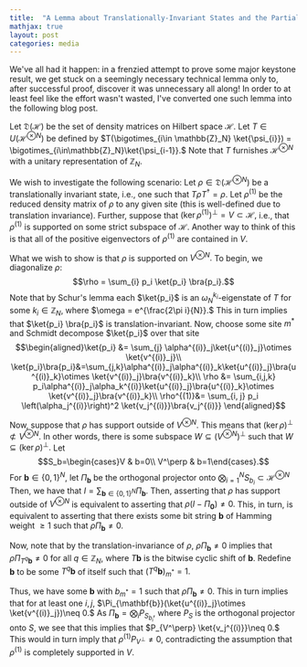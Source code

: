 ```yaml
---
title:  "A Lemma about Translationally-Invariant States and the Partial Trace"
mathjax: true
layout: post
categories: media
---
```



We've all had it happen: in a frenzied attempt to prove some major keystone result, we get stuck on a seemingly necessary technical lemma only to, after successful proof, discover it was unnecessary all along! In order to at least feel like the effort wasn't wasted, I've converted one such lemma into the following blog post.

Let $\mathfrak{D}(\mathcal{H})$ be the set of density matrices on Hilbert space $\mathcal{H}.$ Let $T\in U(\mathcal{H}^{\otimes N})$ be defined by $T(\bigotimes_{i\in \mathbb{Z}_N} \ket{\psi_{i}}) = \bigotimes_{i\in\mathbb{Z}_N}\ket{\psi_{i-1}}.$ Note that $T$ furnishes $\mathcal{H}^{\otimes N}$ with a unitary representation of $\mathbb{Z}_N.$

We wish to investigate the following scenario: Let $\rho\in \mathfrak{D}(\mathcal{H}^{\otimes N})$ be a translationally invariant state, i.e., one such that $T\rho T^\dagger = \rho.$ Let $\rho^{(1)}$ be the reduced density matrix of $\rho$ to any given site (this is well-defined due to translation invariance). Further, suppose that $(\ker\rho^{(1)})^\perp = V\subset \mathcal{H},$ i.e., that $\rho^{(1)}$ is supported on some strict subspace of $\mathcal{H}.$ Another way to think of this is that all of the positive eigenvectors of $\rho^{(1)}$ are contained in $V.$ 

What we wish to show is that $\rho$ is supported on $V^{\otimes N}.$ To begin, we diagonalize $\rho:$
$$\rho = \sum_{i} p_i \ket{p_i} \bra{p_i}.$$ Note that by Schur's lemma each $\ket{p_i}$ is an $\omega_N^{k_i}$-eigenstate of $T$ for some $k_i \in \mathbb{Z}_N,$ where $\omega = e^{\frac{2\pi i}{N}}.$ This in turn implies that $\ket{p_i} \bra{p_i}$ is translation-invariant. Now, choose some site $m^*$ and Schmidt decompose $\ket{p_i}$ over that site
$$\begin{aligned}\ket{p_i} &= \sum_{j} \alpha^{(i)}_j\ket{u^{(i)}_j}\otimes \ket{v^{(i)}_j}\\ \ket{p_i}\bra{p_i}&=\sum_{j,k}\alpha^{(i)}_j\alpha^{(i)}_k\ket{u^{(i)}_j}\bra{u^{(i)}_k}\otimes \ket{v^{(i)}_j}\bra{v^{(i)}_k}\\ \rho &= \sum_{i,j,k} p_i\alpha^{(i)}_j\alpha_k^{(i)}\ket{u^{(i)}_j}\bra{u^{(i)}_k}\otimes \ket{v^{(i)}_j}\bra{v^{(i)}_k}\\ \rho^{(1)}&= \sum_{i, j} p_i \left(\alpha_j^{(i)}\right)^2 \ket{v_j^{(i)}}\bra{v_j^{(i)}}
\end{aligned}$$



Now, suppose that $\rho$ has support outside of $V^{\otimes N}.$ This means that $(\ker\rho)^\perp \not\subset V^{\otimes N}.$ In other words, there is some subspace $W\subseteq \left(V^{\otimes N}\right)^\perp$ such that $W\subseteq (\ker \rho)^\perp.$ Let $$S_b=\begin{cases}V & b=0\\
V^\perp & b=1\end{cases}.$$ For $\mathbf{b}\in\{0,1\}^N,$ let $\Pi_{\mathbf{b}}$ be the orthogonal projector onto $\bigotimes_{i=1}^{N} S_{b_i}\subset \mathcal{H}^{\otimes N}$ Then, we have that $I=\sum_{\mathbf{b}\in\{0,1\}^N} \Pi_{\mathbf{b}}.$ Then, asserting that $\rho$ has support outside of $V^{\otimes N}$ is equivalent to asserting that $\rho(I-\Pi_{\mathbf{0}})\neq 0.$ This, in turn, is equivalent to asserting that there exists some bit string $\mathbf{b}$ of Hamming weight $\geq 1$ such that $\rho\Pi_{\mathbf{b}}\neq 0.$

Now, note that by the translation-invariance of $\rho,$ $\rho \Pi_{\mathbf{b}}\neq 0$ implies that $\rho\Pi_{T^{q}\mathbf{b}}\neq 0$ for all $q\in \mathbb{Z}_N,$ where $T\mathbf{b}$ is the bitwise cyclic shift of $\mathbf{b}.$ Redefine $\mathbf{b}$ to be some $T^q\mathbf{b}$ of itself such that $(T^{q}\mathbf{b})_{m^*}=1.$

Thus, we have some $\mathbf{b}$ with $b_{m^*}=1$ such that $\rho \Pi_{\mathbf{b}} \neq 0.$ This in turn implies that for at least one $i,j,$ $\Pi_{\mathbf{b}}(\ket{u^{(i)}_j}\otimes \ket{v^{(i)}_j})\neq 0.$ As $\Pi_{\mathbf{b}} = \bigotimes_i P_{S_{b_i}},$ where $P_{S}$ is the orthogonal projector onto $S,$ we see that this implies that $P_{V^\perp} \ket{v_j^{(i)}}\neq 0.$ This would in turn imply that $\rho^{(1)}P_{V^\perp}\neq 0,$ contradicting the assumption that $\rho^{(1)}$ is completely supported in $V.$
